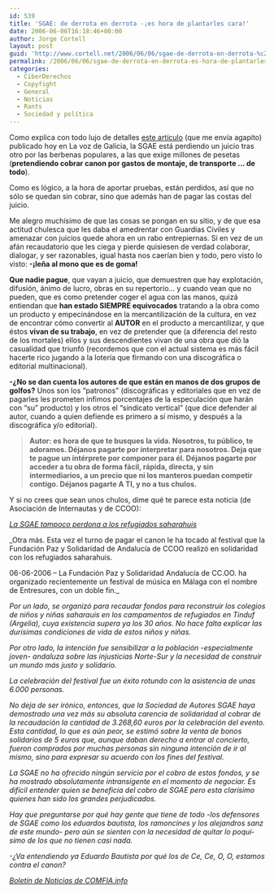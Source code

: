 ```yaml
---
id: 539
title: 'SGAE: de derrota en derrota -¡es hora de plantarles cara!'
date: 2006-06-06T16:18:46+00:00
author: Jorge Cortell
layout: post
guid: 'http://www.cortell.net/2006/06/06/sgae-de-derrota-en-derrota-%c2%a1es-hora-de-plantarles-cara/'
permalink: /2006/06/06/sgae-de-derrota-en-derrota-es-hora-de-plantarles-cara/
categories:
  - CiberDerechos
  - Copyfight
  - General
  - Noticias
  - Rants
  - Sociedad y polí­tica
---
```

Como explica con todo lujo de detalles <a title="SGAE pierde juicios por berbenas" target="_blank" href="http://www.lavozdegalicia.es/inicio/noticia.jsp?CAT=126&TEXTO=4834975">este artí­culo</a> (que me enví­a agapito) publicado hoy en La voz de Galicia, la SGAE está perdiendo un juicio tras otro por las berbenas populares, a las que exige millones de pesetas (**pretendiendo cobrar canon por gastos de montaje, de transporte &#8230; de todo**).

Como es lógico, a la hora de aportar pruebas, están perdidos, así­ que no sólo se quedan sin cobrar, sino que además han de pagar las costas del juicio.

Me alegro muchí­simo de que las cosas se pongan en su sitio, y de que esa actitud chulesca que les daba el amedrentar con Guardias Civiles y amenazar con juicios quede ahora en un rabo entrepiernas. Si en vez de un afán recaudatorio que les ciega y pierde quisiesen de verdad colaborar, dialogar, y ser razonables, igual hasta nos caerí­an bien y todo, pero visto lo visto: **-¡leña al mono que es de goma!**

**Que nadie pague**, que vayan a juicio, que demuestren que hay explotación, difusión, ánimo de lucro, obras en su repertorio&#8230; y cuando vean que no pueden, que es como pretender coger el agua con las manos, quizá entiendan que **han estado SIEMPRE equivocados** tratando a la obra como un producto y empecinándose en la mercantilización de la cultura, en vez de encontrar cómo convertir al **AUTOR** en el producto a mercantilizar, y que éstos **vivan de su trabajo**, en vez de pretender que (a diferencia del resto de los mortales) ellos y sus descendientes vivan de una obra que dió la casualidad que triunfó (recordemos que con el actual sistema es más fácil hacerte rico jugando a la loterí­a que firmando con una discográfica o editorial multinacional).

**-¿No se dan cuenta los autores de que están en manos de dos grupos de golfos?** Unos son los &#8220;patronos&#8221; (discográficas y editoriales que en vez de pagarles les prometen í­nfimos porcentajes de la especulación que harán con &#8220;su&#8221; producto) y los otros el &#8220;sindicato vertical&#8221; (que dice defender al autor, cuando a quien defiende es primero a sí­ mismo, y después a la discográfica y/o editorial).

> **Autor: es hora de que te busques la vida. Nosotros, tu público, te adoramos. Déjanos pagarte por interpretar para nosotros. Deja que te pague un intérprete por componer para él. Déjanos pagarte por acceder a tu obra de forma fácil, rápida, directa, y sin intermediarios, a un precio que ni los manteros puedan competir contigo. Déjanos pagarte A TI, y no a tus chulos.**

Y si no crees que sean unos chulos, dime qué te parece esta noticia (de Asociación de Internautas y de CCOO):

 _<a title="SGAE internautas" target="_blank" href="http://www.internautas.org/html/3715.html">La SGAE tampoco perdona a los refugiados saharahuis</a>_

_Otra más. Esta vez el turno de pagar el canon le ha tocado al festival que la Fundación Paz y Solidaridad de Andalucí­a de CCOO realizó en solidaridad con los refugiados saharahuis.
  
06-06-2006 &#8211; La Fundación Paz y Solidaridad Andalucí­a de CC.OO. ha organizado recientemente un festival de música en Málaga con el nombre de Entresures, con un doble fin._

_Por un lado, se organizó para recaudar fondos para reconstruir los colegios de niños y niñas saharauis en los campamentos de refugiados en Tinduf (Argelia), cuya existencia supera ya los 30 años. No hace falta explicar las durí­simas condiciones de vida de estos niños y niñas._

_Por otro lado, la intención fue sensibilizar a la población -especialmente joven- andaluza sobre las injusticias Norte-Sur y la necesidad de construir un mundo más justo y solidario._

_La celebración del festival fue un éxito rotundo con la asistencia de unas 6.000 personas._

_No deja de ser irónico, entonces, que la Sociedad de Autores SGAE haya demostrado una vez más su absoluta carencia de solidaridad al cobrar de la recaudación la cantidad de 3.268,60 euros por la celebración del evento. Esta cantidad, lo que es aún peor, se estimó sobre la venta de bonos solidarios de 5 euros que, aunque daban derecho a entrar al concierto, fueron comprados por muchas personas sin ninguna intención de ir al mismo, sino para expresar su acuerdo con los fines del festival._

_La SGAE no ha ofrecido ningún servicio por el cobro de estos fondos, y se ha mostrado absolutamente intransigente en el momento de negociar. Es difí­cil entender quien se beneficia del cobro de SGAE pero esta clarí­simo quienes han sido los grandes perjudicados._

_Hay que preguntarse por qué hay gente que tiene de todo -los defensores de SGAE como los eduardos bautista, los ramoncines y los alejandros sanz de este mundo- pero aún se sienten con la necesidad de quitar lo poquí­simo de los que no tienen casi nada._

_-¿Va entendiendo ya Eduardo Bautista por qué los de Ce, Ce, O, O, estamos contra el canon?_

_<a title="Comfia" target="_blank" href="http://www.comfia.info/noticias/">Boletí­n de Noticias de COMFIA.info</a>_